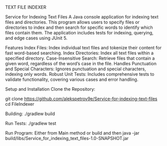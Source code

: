 TEXT FILE INDEXER

Service for Indexing Text Files
A Java console application for indexing text files and directories. This program allows users to specify files or directories to index and then search for specific words to identify which files contain them. The application includes tests for indexing, querying, and edge cases using JUnit 5.

Features
Index Files: Index individual text files and tokenize their content for fast word-based searching.
Index Directories: Index all text files within a specified directory.
Case-Insensitive Search: Retrieve files that contain a given word, regardless of the word’s case in the file.
Handles Punctuation and Special Characters: Ignores punctuation and special characters, indexing only words.
Robust Unit Tests: Includes comprehensive tests to validate functionality, covering various cases and error handling.

Setup and Installation
Clone the Repository:

git clone https://github.com/alekspetrov9e/Service-for-indexing-text-files
cd FileIndexer

Building:
./gradlew build

Run Tests: 
./gradlew test

Run Program:
Either from Main method or build and then java -jar build/libs/Service_for_indexing_text_files-1.0-SNAPSHOT.jar
